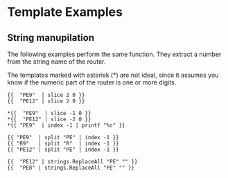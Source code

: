 # Template Examples

## String manupilation

The following examples perform the same function. They extract a number from the string name of the router.

The templates marked with asterisk (*) are not ideal, since it assumes you know if the numeric part of the router is one or more digits.

```
{{  "PE9"  | slice 2 0 }}
{{  "PE12" | slice 2 0 }}

*{{  "PE9"  | slice -1 0 }}
*{{  "PE12" | slice -2 0 }}
*{{ "PE9"  | index -1 | printf "%c" }}

{{ "PE9"  | split "PE" | index -1 }}
{{ "R9"   | split "R"  | index -1 }}
{{ "PE12" | split "PE" | index -1 }}

{{  "PE12" | strings.ReplaceAll "PE" "" }}
{{  "PE8" | strings.ReplaceAll "PE" "" }}
```
